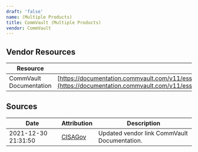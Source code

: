 ```yaml
---
draft: 'false'
name: (Multiple Products)
title: CommVault (Multiple Products)
vendor: CommVault
---
```


## Vendor Resources
| Resource | Link |
| --- | --- |
| CommVault Documentation | [https://documentation.commvault.com/v11/essential/146231_security_vulnerability_and_reporting.html](https://documentation.commvault.com/v11/essential/146231_security_vulnerability_and_reporting.html) |



## Sources
| Date | Attribution | Description |
| --- | --- | --- |
| 2021-12-30 21:31:50 | [CISAGov](https://raw.githubusercontent.com/cisagov/log4j-affected-db/develop/README.md) | Updated vendor link CommVault Documentation.  |
